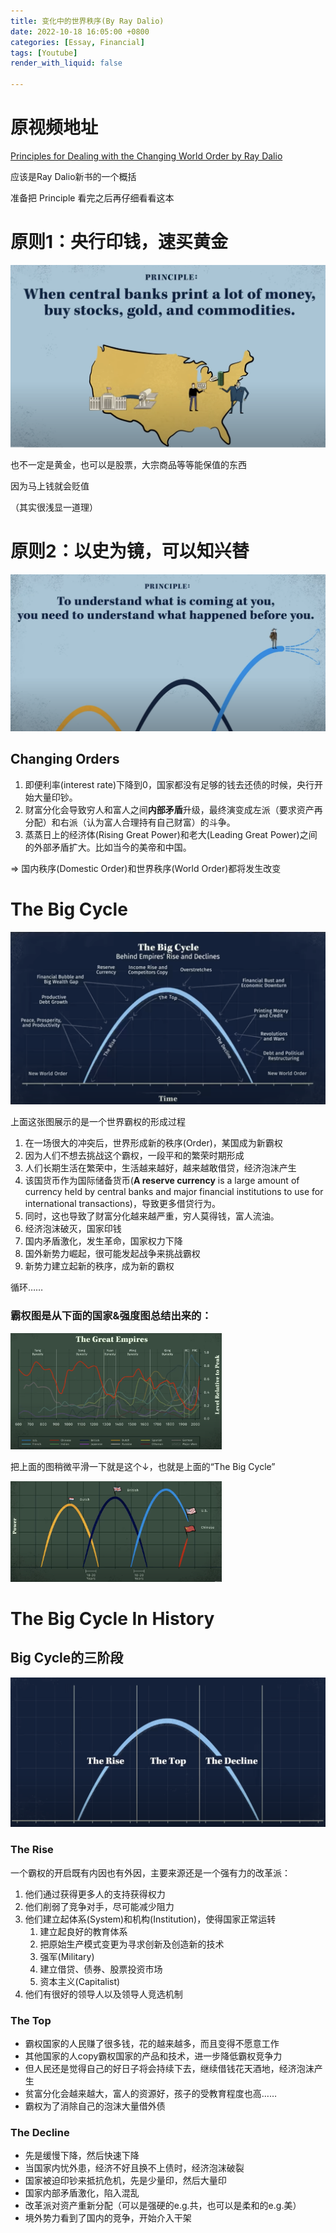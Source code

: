 ```yaml
---
title: 变化中的世界秩序(By Ray Dalio)
date: 2022-10-18 16:05:00 +0800
categories: [Essay, Financial]
tags: [Youtube]
render_with_liquid: false

---
```


# 原视频地址

[Principles for Dealing with the Changing World Order by Ray Dalio](https://www.youtube.com/watch?v=xguam0TKMw8)

应该是Ray Dalio新书的一个概括

准备把 Principle 看完之后再仔细看看这本

# 原则1：央行印钱，速买黄金

![image-20221018140110341](../assets/img/pics/image-20221018140110341.png)

也不一定是黄金，也可以是股票，大宗商品等等能保值的东西

因为马上钱就会贬值

（其实很浅显一道理）



# 原则2：以史为镜，可以知兴替

![image-20221018140331954](../assets/img/pics/image-20221018140331954.png)

## Changing Orders

1. 即便利率(interest rate)下降到0，国家都没有足够的钱去还债的时候，央行开始大量印钞。
2. 财富分化会导致穷人和富人之间**内部矛盾**升级，最终演变成左派（要求资产再分配）和右派（认为富人合理持有自己财富）的斗争。
3. 蒸蒸日上的经济体(Rising Great Power)和老大(Leading Great Power)之间的外部矛盾扩大。比如当今的美帝和中国。

=> 国内秩序(Domestic Order)和世界秩序(World Order)都将发生改变

# The Big Cycle

![image-20221018142727068](../assets/img/pics/image-20221018142727068.png)

上面这张图展示的是一个世界霸权的形成过程

1. 在一场很大的冲突后，世界形成新的秩序(Order)，某国成为新霸权
2. 因为人们不想去挑战这个霸权，一段平和的繁荣时期形成
3. 人们长期生活在繁荣中，生活越来越好，越来越敢借贷，经济泡沫产生
4. 该国货币作为国际储备货币(**A reserve currency** is a large amount of currency held by central banks and major financial institutions to use for international transactions)，导致更多借贷行为。
5. 同时，这也导致了财富分化越来越严重，穷人莫得钱，富人流油。
6. 经济泡沫破灭，国家印钱
7. 国内矛盾激化，发生革命，国家权力下降
8. 国外新势力崛起，很可能发起战争来挑战霸权
9. 新势力建立起新的秩序，成为新的霸权

循环……



### 霸权图是从下面的国家&强度图总结出来的：

<img src="../assets/img/pics/image-20221018142857516.png" alt="image-20221018142857516" style="zoom: 33%;" />

把上面的图稍微平滑一下就是这个↓，也就是上面的“The Big Cycle”

<img src="../assets/img/pics/image-20221018143047607.png" alt="image-20221018143047607" style="zoom:33%;" />



# The Big Cycle In History

## Big Cycle的三阶段

![image-20221018145700697](../assets/img/pics/image-20221018145700697.png)

### The Rise

一个霸权的开启既有内因也有外因，主要来源还是一个强有力的改革派：

1. 他们通过获得更多人的支持获得权力
2. 他们削弱了竞争对手，尽可能减少阻力
3. 他们建立起体系(System)和机构(Institution)，使得国家正常运转
   1. 建立起良好的教育体系
   2. 把原始生产模式变更为寻求创新及创造新的技术
   3. 强军(Military)
   4. 建立借贷、债券、股票投资市场
   5. 资本主义(Capitalist)
4. 他们有很好的领导人以及领导人竞选机制

### The Top

- 霸权国家的人民赚了很多钱，花的越来越多，而且变得不愿意工作
- 其他国家的人copy霸权国家的产品和技术，进一步降低霸权竞争力
- 但人民还是觉得自己的好日子将会持续下去，继续借钱花天酒地，经济泡沫产生
- 贫富分化会越来越大，富人的资源好，孩子的受教育程度也高……
- 霸权为了消除自己的泡沫大量借外债

### The Decline

- 先是缓慢下降，然后快速下降
- 当国家内忧外患，经济不好且换不上债时，经济泡沫破裂
- 国家被迫印钞来抵抗危机，先是少量印，然后大量印
- 国家内部矛盾激化，陷入混乱
- 改革派对资产重新分配（可以是强硬的e.g.共，也可以是柔和的e.g.美）
- 境外势力看到了国内的竞争，开始介入干架